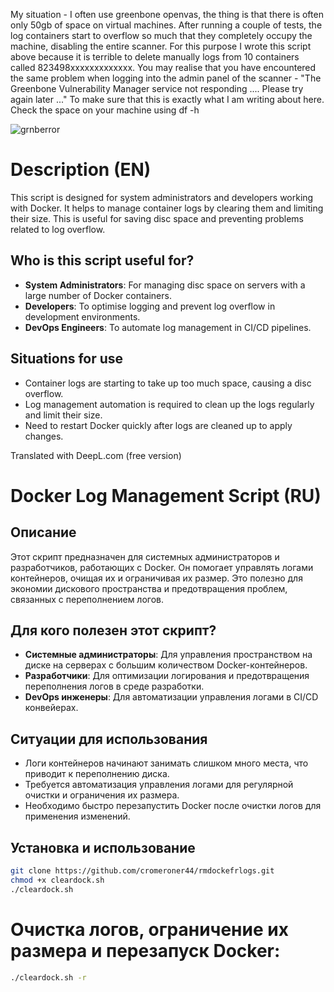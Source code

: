 My situation - I often use greenbone openvas, the thing is that there is often only 50gb of space on virtual machines. After running a couple of tests, the log containers start to overflow so much that they completely occupy the machine, disabling the entire scanner. 
For this purpose I wrote this script above because it is terrible to delete manually logs from 10 containers called 823498xxxxxxxxxxxxx. 
You may realise that you have encountered the same problem when logging into the admin panel of the scanner - "The Greenbone Vulnerability Manager service not responding .... Please try again later ..." 
To make sure that this is exactly what I am writing about here. 
Check the space on your machine using df -h

![grnberror](rmdockefrlogs/unknown.png)

# Description (EN)
This script is designed for system administrators and developers working with Docker. It helps to manage container logs by clearing them and limiting their size. This is useful for saving disc space and preventing problems related to log overflow.

## Who is this script useful for?
- **System Administrators**: For managing disc space on servers with a large number of Docker containers.
- **Developers**: To optimise logging and prevent log overflow in development environments.
- **DevOps Engineers**: To automate log management in CI/CD pipelines.

## Situations for use
- Container logs are starting to take up too much space, causing a disc overflow.
- Log management automation is required to clean up the logs regularly and limit their size.
- Need to restart Docker quickly after logs are cleaned up to apply changes.

Translated with DeepL.com (free version)

# Docker Log Management Script (RU)

## Описание
Этот скрипт предназначен для системных администраторов и разработчиков, работающих с Docker. Он помогает управлять логами контейнеров, очищая их и ограничивая их размер. Это полезно для экономии дискового пространства и предотвращения проблем, связанных с переполнением логов.

## Для кого полезен этот скрипт?
- **Системные администраторы**: Для управления пространством на диске на серверах с большим количеством Docker-контейнеров.
- **Разработчики**: Для оптимизации логирования и предотвращения переполнения логов в среде разработки.
- **DevOps инженеры**: Для автоматизации управления логами в CI/CD конвейерах.

## Ситуации для использования
- Логи контейнеров начинают занимать слишком много места, что приводит к переполнению диска.
- Требуется автоматизация управления логами для регулярной очистки и ограничения их размера.
- Необходимо быстро перезапустить Docker после очистки логов для применения изменений.

## Установка и использование
```bash
git clone https://github.com/cromeroner44/rmdockefrlogs.git
chmod +x cleardock.sh
./cleardock.sh
```
# Очистка логов, ограничение их размера и перезапуск Docker:
```bash
./cleardock.sh -r 



